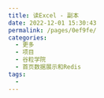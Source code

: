 ```yaml
---
title: 读Excel - 副本
date: 2022-12-01 15:30:43
permalink: /pages/0ef9fe/
categories:
  - 更多
  - 项目
  - 谷粒学院
  - 首页数据展示和Redis
tags:
  - 
---
```

